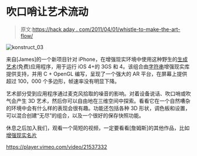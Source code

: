 # 吹口哨让艺术流动

> 原文:[https://hack aday . com/2011/04/01/whistle-to-make-the-art-flow/](https://hackaday.com/2011/04/01/whistle-to-make-the-art-flow/)

![](../Images/344669b7b23d2e1bc4dff2d63607e2a0.png "konstruct_03")

来自[James]的一个新项目针对 iPhone，在增强现实环境中使用这种野生的[生成艺术](http://jamesalliban.wordpress.com/2011/03/30/konstruct-ar-iphone-app/)(免费)应用程序，用于运行 iOS 4+的 3GS 和 4。该组合由[字符串](http://www.poweredbystring.com/)增强现实库提供支持，并用 C + OpenGL 编写，呈现了一个强大的 AR 平台，在屏幕上提供超过 100，000 个多边形，帧速率没有明显下降。

艺术部分受到应用程序通过麦克风拾取的噪音的影响。对着设备说话、吹口哨或吹气会产生 3D 艺术，然后你可以自由地在三维空间中探索。看看它在一个自然嘈杂的环境中会有什么样的表现会很有趣。功能还包括各种 3D 形状，调色板和设置，可以混合创建“无尽”的组合，以及一个很好的保存快照功能。

休息之后加入我们，观看一个简短的视频，一定要看看[詹姆斯]的其他作品，比如[增强现实名片](http://hackaday.com/2009/07/15/augmented-reality-business-card/)

<https://player.vimeo.com/video/21537332>

</div> </body> </html>